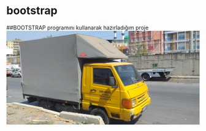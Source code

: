 # bootstrap
##BOOTSTRAP programını kullanarak hazırladığım proje <br>
![Nakliye](https://github.com/35kartal35/bootstrap/blob/main/foto-1.jpg)
